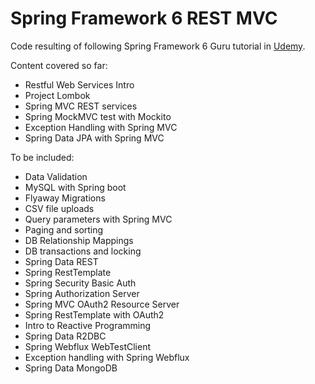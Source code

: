 # Spring Framework 6 REST MVC

Code resulting of following Spring Framework 6 Guru tutorial in [Udemy](https://concentrixcatalyst.udemy.com/course/spring-framework-6-beginner-to-guru/learn/lecture/36069502#overview).

Content covered so far:

- Restful Web Services Intro
- Project Lombok
- Spring MVC REST services
- Spring MockMVC test with Mockito
- Exception Handling with Spring MVC
- Spring Data JPA with Spring MVC


To be included:

- Data Validation
- MySQL with Spring boot
- Flyaway Migrations
- CSV file uploads
- Query parameters with Spring MVC
- Paging and sorting
- DB Relationship Mappings
- DB transactions and locking
- Spring Data REST
- Spring RestTemplate
- Spring Security Basic Auth
- Spring Authorization Server
- Spring MVC OAuth2 Resource Server
- Spring RestTemplate with OAuth2
- Intro to Reactive Programming
- Spring Data R2DBC
- Spring Webflux WebTestClient
- Exception handling with Spring Webflux
- Spring Data MongoDB
